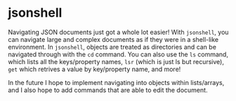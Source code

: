 # jsonshell

Navigating JSON documents just got a whole lot easier! With `jsonshell`, you can navigate large and complex documents as if they were in a shell-like environment. In
`jsonshell`, objects are treated as directories and can be navigated through with the `cd` command. You can also use the `ls` command, which lists all the
keys/property names, `lsr` (which is just ls but recursive), `get` which retrives a value by key/property name, and more! 

In the future I hope to implement navigating into objects within lists/arrays, and I also hope to add commands that are able to edit the document.
